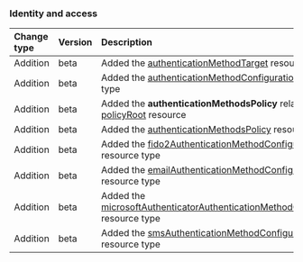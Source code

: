 ### Identity and access

| **Change type** | **Version** | **Description** |
|:---|:---|:---|
|Addition|beta|Added the [authenticationMethodTarget](https://docs.microsoft.com/en-us/graph/api/resources/authenticationMethodTarget?view=graph-rest-beta) resource type|
|Addition|beta|Added the [authenticationMethodConfiguration](https://docs.microsoft.com/en-us/graph/api/resources/authenticationMethodConfiguration?view=graph-rest-beta) resource type|
|Addition|beta|Added the **authenticationMethodsPolicy** relationship to [policyRoot](https://docs.microsoft.com/en-us/graph/api/resources/policyRoot?view=graph-rest-beta) resource|
|Addition|beta|Added the [authenticationMethodsPolicy](https://docs.microsoft.com/en-us/graph/api/resources/authenticationMethodsPolicy?view=graph-rest-beta) resource type|
|Addition|beta|Added the [fido2AuthenticationMethodConfiguration](https://docs.microsoft.com/en-us/graph/api/resources/fido2AuthenticationMethodConfiguration?view=graph-rest-beta) resource type|
|Addition|beta|Added the [emailAuthenticationMethodConfiguration](https://docs.microsoft.com/en-us/graph/api/resources/emailAuthenticationMethodConfiguration?view=graph-rest-beta) resource type|
|Addition|beta|Added the [microsoftAuthenticatorAuthenticationMethodConfiguration](https://docs.microsoft.com/en-us/graph/api/resources/microsoftAuthenticatorAuthenticationMethodConfiguration?view=graph-rest-beta) resource type|
|Addition|beta|Added the [smsAuthenticationMethodConfiguration](https://docs.microsoft.com/en-us/graph/api/resources/smsAuthenticationMethodConfiguration?view=graph-rest-beta) resource type|
